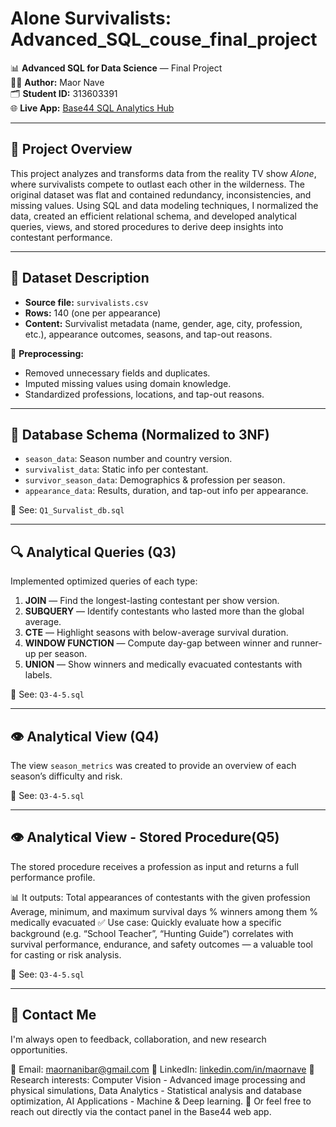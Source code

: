 # Alone Survivalists: Advanced_SQL_couse_final_project

📊 **Advanced SQL for Data Science** — Final Project  
👨‍💻 **Author:** Maor Nave  
🗂️ **Student ID:** 313603391  
🌐 **Live App:** [Base44 SQL Analytics Hub](https://app--maor-nave-sql-analytics-hub-2d23fd15.base44.app)

---

## 📌 Project Overview

This project analyzes and transforms data from the reality TV show *Alone*, where survivalists compete to outlast each other in the wilderness. The original dataset was flat and contained redundancy, inconsistencies, and missing values. Using SQL and data modeling techniques, I normalized the data, created an efficient relational schema, and developed analytical queries, views, and stored procedures to derive deep insights into contestant performance.

---

## 🧾 Dataset Description

- **Source file:** `survivalists.csv`
- **Rows:** 140 (one per appearance)
- **Content:** Survivalist metadata (name, gender, age, city, profession, etc.), appearance outcomes, seasons, and tap-out reasons.

🧹 **Preprocessing:**
- Removed unnecessary fields and duplicates.
- Imputed missing values using domain knowledge.
- Standardized professions, locations, and tap-out reasons.

---

## 🧱 Database Schema (Normalized to 3NF)

- `season_data`: Season number and country version.
- `survivalist_data`: Static info per contestant.
- `survivor_season_data`: Demographics & profession per season.
- `appearance_data`: Results, duration, and tap-out info per appearance.

📁 See: `Q1_Survalist_db.sql`

---

## 🔍 Analytical Queries (Q3)

Implemented optimized queries of each type:

1. **JOIN** — Find the longest-lasting contestant per show version.
2. **SUBQUERY** — Identify contestants who lasted more than the global average.
3. **CTE** — Highlight seasons with below-average survival duration.
4. **WINDOW FUNCTION** — Compute day-gap between winner and runner-up per season.
5. **UNION** — Show winners and medically evacuated contestants with labels.

📁 See: `Q3-4-5.sql`

---

## 👁️ Analytical View (Q4)

The view `season_metrics` was created to provide an overview of each season’s difficulty and risk.

📁 See: `Q3-4-5.sql`

---

## 👁️ Analytical View - Stored Procedure(Q5)

The stored procedure receives a profession as input and returns a full performance profile.

📊 It outputs:
Total appearances of contestants with the given profession
Average, minimum, and maximum survival days
% winners among them
% medically evacuated
✅ Use case:
Quickly evaluate how a specific background (e.g. “School Teacher”, “Hunting Guide”) correlates with survival performance, endurance, and safety outcomes — a valuable tool for casting or risk analysis.

📁 See: `Q3-4-5.sql`

---

## 📧 Contact Me
I'm always open to feedback, collaboration, and new research opportunities.

📮 Email:  maornanibar@gmail.com
💬 LinkedIn: [linkedin.com/in/maornave](https://www.linkedin.com/in/maor-moshe-nave/)
🧠 Research interests: Computer Vision - Advanced image processing and physical simulations, Data Analytics - Statistical analysis and database optimization,
AI Applications - Machine & Deep learning.
📮 Or feel free to reach out directly via the contact panel in the Base44 web app.
